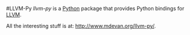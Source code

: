 #LLVM-Py
_llvm-py_ is a [Python](http://www.python.org/) package that provides Python bindings for [LLVM](http://llvm.org/).

All the interesting stuff is at: http://www.mdevan.org/llvm-py/.
